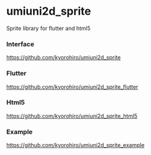 # umiuni2d_sprite

Sprite library for flutter and html5

### Interface

https://github.com/kyorohiro/umiuni2d_sprite

### Flutter

https://github.com/kyorohiro/umiuni2d_sprite_flutter

### Html5

https://github.com/kyorohiro/umiuni2d_sprite_html5

### Example

https://github.com/kyorohiro/umiuni2d_sprite_example

